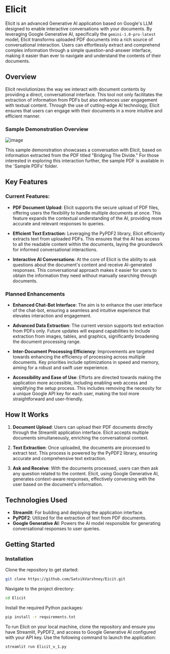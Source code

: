 # Elicit

Elicit is an advanced Generative AI  application based on Google's LLM designed to enable interactive conversations with your documents. By leveraging Google Generative AI, specifically the `gemini-1.0-pro-latest` model, Elicit transforms uploaded PDF documents into a rich source of conversational interaction. Users can effortlessly extract and comprehend complex information through a simple question-and-answer interface, making it easier than ever to navigate and understand the contents of their documents.

## Overview

Elicit revolutionizes the way we interact with document contents by providing a direct, conversational interface. This tool not only facilitates the extraction of information from PDFs but also enhances user engagement with textual content. Through the use of cutting-edge AI technology, Elicit ensures that users can engage with their documents in a more intuitive and efficient manner.

### Sample Demonstration Overview

![image](https://github.com/SatvikVarshney/Elicit/assets/114079530/27ff69ca-81d1-4afe-8180-1fe9b2f3c2e4)

This sample demonstration showcases a conversation with Elicit, based on information extracted from the PDF titled "Bridging The Divide." For those interested in exploring this interaction further, the sample PDF is available in the 'Sample PDFs' folder.


## Key Features

### Current Features:

- **PDF Document Upload**: Elicit supports the secure upload of PDF files, offering users the flexibility to handle multiple documents at once. This feature expands the contextual understanding of the AI, providing more accurate and relevant responses to queries.

- **Efficient Text Extraction**: Leveraging the PyPDF2 library, Elicit efficiently extracts text from uploaded PDFs. This ensures that the AI has access to all the readable content within the documents, laying the groundwork for informed conversational interactions.

- **Interactive AI Conversations**: At the core of Elicit is the ability to ask questions about the document's content and receive AI-generated responses. This conversational approach makes it easier for users to obtain the information they need without manually searching through documents.

### Planned Enhancements

- **Enhanced Chat-Bot Interface**: The aim is to enhance the user interface of the chat-bot, ensuring a seamless and intuitive experience that elevates interaction and engagement.

- **Advanced Data Extraction**: The current version supports text extraction from PDFs only. Future updates will expand capabilities to include extraction from images, tables, and graphics, significantly broadening the document processing range.

- **Inter-Document Processing Efficiency**: Improvements are targeted towards enhancing the efficiency of processing across multiple documents. Key priorities include optimizations in speed and memory, aiming for a robust and swift user experience.

- **Accessibility and Ease of Use**: Efforts are directed towards making the application more accessible, including enabling web access and simplifying the setup process. This includes removing the necessity for a unique Google API key for each user, making the tool more straightforward and user-friendly.


## How It Works

1. **Document Upload**: Users can upload their PDF documents directly through the Streamlit application interface. Elicit accepts multiple documents simultaneously, enriching the conversational context.

2. **Text Extraction**: Once uploaded, the documents are processed to extract text. This process is powered by the PyPDF2 library, ensuring accurate and comprehensive text extraction.

3. **Ask and Receive**: With the documents processed, users can then ask any question related to the content. Elicit, using Google Generative AI, generates context-aware responses, effectively conversing with the user based on the document's information.

## Technologies Used

- **Streamlit**: For building and deploying the application interface.
- **PyPDF2**: Utilized for the extraction of text from PDF documents.
- **Google Generative AI**: Powers the AI model responsible for generating conversational responses to user queries.

## Getting Started

### Installation
Clone the repository to get started:
```bash
git clone https://github.com/SatvikVarshney/Eicit.git
```

Navigate to the project directory:
```bash
cd Elicit
```

Install the required Python packages:
```bash
pip install -r requirements.txt
```

To run Elicit on your local machine, clone the repository and ensure you have Streamlit, PyPDF2, and access to Google Generative AI configured with your API key. Use the following command to launch the application:

```bash
streamlit run Elicit_v_1.py
```


